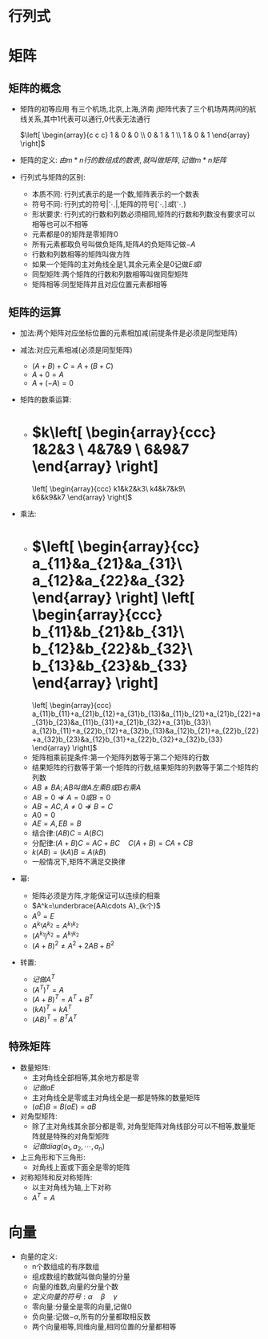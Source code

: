 # 行列式

# 矩阵

##	矩阵的概念

- 矩阵的初等应用
  有三个机场,北京,上海,济南
  j矩阵代表了三个机场两两间的航线关系,其中1代表可以通行,0代表无法通行

  $\left[
       \begin{array}{c c c}
         1 & 0 & 0 \\
         0 & 1 & 1 \\
         1 & 0 & 1
        \end{array}
  \right]$ 

- 矩阵的定义: $由m*n行的数组成的数表,就叫做矩阵,记做m*n矩阵$ 

- 行列式与矩阵的区别:

  - 本质不同: 行列式表示的是一个数,矩阵表示的一个数表
  - 符号不同: 行列式的符号$\left|\ddots\right|$,矩阵的符号$\left[ \ddots \right]或\left( \ddots \right)$  
  - 形状要求: 行列式的行数和列数必须相同,矩阵的行数和列数没有要求可以相等也可以不相等
  - 元素都是0的矩阵是零矩阵$\mathcal 0$ 
  - 所有元素都取负号叫做负矩阵,矩阵$A$的负矩阵记做$-A$ 
  - 行数和列数相等的矩阵叫做方阵
  - 如果一个矩阵的主对角线全是1,其余元素全是0记做$E或I$ 
  - 同型矩阵:两个矩阵的行数和列数相等叫做同型矩阵
  - 矩阵相等:同型矩阵并且对应位置元素都相等

## 矩阵的运算

- 加法:两个矩阵对应坐标位置的元素相加减(前提条件是必须是同型矩阵)
- 减法:对应元素相减(必须是同型矩阵)
  - $(A+B)+C=A+(B+C)$ 
  - $A+\mathcal{0}=A$ 
  - $A+(-A) = \mathcal 0$ 
- 矩阵的数乘运算:
  - $k\left[
    	\begin{array}{ccc}
    		1&2&3 \\
    		4&7&9 \\
    		6&9&7
    	\end{array}
    \right]
    =
    \left[
    	\begin{array}{ccc}
    		k1&k2&k3\\
    		k4&k7&k9\\	
    		k6&k9&k7
    	\end{array}
    \right]$ 
- 乘法:

  - $\left[
    	\begin{array}{cc}
    		a_{11}&a_{21}&a_{31}\\
    		a_{12}&a_{22}&a_{32}
    	\end{array}
    \right]
    \left[
    	\begin{array}{ccc}
    		b_{11}&b_{21}&b_{31}\\
    		b_{12}&b_{22}&b_{32}\\
    		b_{13}&b_{23}&b_{33}
    	\end{array}
    \right]
    =
    \left[
    	\begin{array}{ccc}
  	a_{11}b_{11}+a_{21}b_{12}+a_{31}b_{13}&a_{11}b_{21}+a_{21}b_{22}+a_{31}b_{23}&a_{11}b_{31}+a_{21}b_{32}+a_{31}b_{33}\\
  	a_{12}b_{11}+a_{22}b_{12}+a_{32}b_{13}&a_{12}b_{21}+a_{22}b_{22}+a_{32}b_{23}&a_{12}b_{31}+a_{22}b_{32}+a_{32}b_{33}
    	\end{array}
    \right]$ 
  - 矩阵相乘前提条件:第一个矩阵列数等于第二个矩阵的行数
  - 结果矩阵的行数等于第一个矩阵的行数,结果矩阵的列数等于第二个矩阵的列数
  - $AB\neq BA;AB叫做A左乘B或B右乘A$ 
  - $AB=\mathcal{0}\not\Rightarrow A=\mathcal0或B=\mathcal0$ 
  - $AB=AC,A\neq 0\not\Rightarrow B=C$ 
  - $A\mathcal0=\mathcal0$ 
  - $AE=A, EB=B$ 
  - 结合律:$(AB)C=A(BC)$
  - 分配律:$(A+B)C=AC+BC\quad C(A+B) = CA+CB$ 
  - $k(AB)=(kA)B = A(kB)$ 
  - 一般情况下,矩阵不满足交换律
- 幂:
  - 矩阵必须是方阵,才能保证可以连续的相乘
  - $A^k=\underbrace{AA\cdots A}_{k个}$ 
  - $A^0=E$ 
  - $A^{k_1}A^{k_2}=A^{k_1k_2}$ 
  - $(A^{k_1})^{k_2}=A^{k_1k_2}$ 
  - $(A+B)^2 \neq A^2+2AB+B^2$ 

- 转置:
  - $记做A^T$ 
  - $(A^T)^T=A$ 
  - $(A+B)^T=A^T+B^T$ 
  - $(kA)^T=kA^T$ 
  - $(AB)^T=B^TA^T$ 

## 特殊矩阵

- 数量矩阵:
  - 主对角线全部相等,其余地方都是零
  - $记做aE$
  - 主对角线全是零或主对角线全是一都是特殊的数量矩阵
  - $(aE)B=B(aE)=aB$ 
- 对角型矩阵:
  - 除了主对角线其余部分都是零, 对角型矩阵对角线部分可以不相等,数量矩阵就是特殊的对角型矩阵
  - $记做diag(a_1,a_2,\cdots,a_n)$ 
- 上三角形和下三角形:
  - 对角线上面或下面全是零的矩阵
- 对称矩阵和反对称矩阵:
  - 以主对角线为轴,上下对称
  - $A^T=A$ 

# 向量

- 向量的定义:
  - n个数组成的有序数组
  - 组成数组的数就叫做向量的分量
  - 向量的维数,向量的分量个数
  - $定义向量的符号:\alpha\quad\beta\quad\gamma$ 
  - 零向量:分量全是零的向量,记做$\mathcal0$ 
  - 负向量:记做$-\alpha$,所有的分量都取相反数
  - 两个向量相等,同维向量,相同位置的分量都相等
